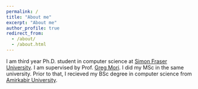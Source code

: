 ```yaml
---
permalink: /
title: "About me"
excerpt: "About me"
author_profile: true
redirect_from: 
  - /about/
  - /about.html
---
```


I am third year Ph.D. student in computer science at  [Simon Fraser University](https://www.sfu.ca/computing.html). I am supervised by Prof. [Greg Mori](https://www.cs.sfu.ca/~mori/). I did my  MSc in the same university. Prior to that, I recieved my BSc degree in computer science from [Amirkabir University](http://aut.ac.ir/).
